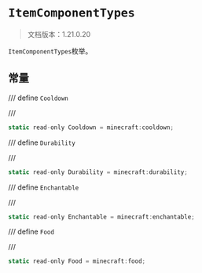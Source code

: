 # `ItemComponentTypes`

> 文档版本：1.21.0.20

`ItemComponentTypes`枚举。

## 常量

/// define
`Cooldown`


///

```js
static read-only Cooldown = minecraft:cooldown;
```


/// define
`Durability`


///

```js
static read-only Durability = minecraft:durability;
```


/// define
`Enchantable`


///

```js
static read-only Enchantable = minecraft:enchantable;
```


/// define
`Food`


///

```js
static read-only Food = minecraft:food;
```

